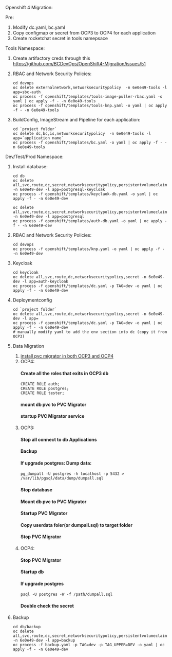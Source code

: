 
Openshift 4 Migration:

Pre:

1. Modify dc.yaml, bc.yaml
2. Copy configmap or secret from OCP3 to OCP4 for each application
3. Create rocketchat secret in tools namepsace

Tools Namespace:

1. Create artifactory creds through this https://github.com/BCDevOps/OpenShift4-Migration/issues/51

2. RBAC and Network Security Policies:
    ```
	cd devops
	oc delete externalnetwork,networksecuritypolicy  -n 6e0e49-tools -l app=sbc-auth
	oc process -f openshift/templates/tools-image-puller-rbac.yaml -o yaml | oc apply -f - -n 6e0e49-tools
    oc process -f openshift/templates/tools-knp.yaml -o yaml | oc apply -f - -n 6e0e49-tools
    ```

4. BuildConfig, ImageStream and Pipeline for each application:
    ```
	cd `project folder`
	oc delete dc,bc,is,networksecuritypolicy  -n 6e0e49-tools -l app=`application name`
	oc process -f openshift/templates/bc.yaml -o yaml | oc apply -f - -n 6e0e49-tools
    ```

Dev/Test/Prod Namespace:

1. Install database:
    ```
	cd db
	oc delete all,svc,route,dc,secret,networksecuritypolicy,persistentvolumeclaim -n 6e0e49-dev -l app=postgresql-keycloak
	oc process -f openshift/templates/keyclaok-db.yaml -o yaml | oc apply -f - -n 6e0e49-dev

	oc delete all,svc,route,dc,secret,networksecuritypolicy,persistentvolumeclaim -n 6e0e49-dev -l app=postgresql
	oc process -f openshift/templates/auth-db.yaml -o yaml | oc apply -f - -n 6e0e49-dev

    ```

2. 	RBAC and Network Security Policies:
    ```
	cd devops
	oc process -f openshift/templates/knp.yaml -o yaml | oc apply -f - -n 6e0e49-dev
    ```

3. Keycloak
    ```
	cd keycloak
	oc delete all,svc,route,dc,networksecuritypolicy,secret -n 6e0e49-dev -l app=auth-keycloak
    oc process -f openshift/templates/dc.yaml -p TAG=dev -o yaml | oc apply -f - -n 6e0e49-dev
    ```

4. Deploymentconfig
    ```
    cd `project folder`
    oc delete all,svc,route,dc,networksecuritypolicy,secret -n 6e0e49-dev -l app=
    oc process -f openshift/templates/dc.yaml -p TAG=dev -o yaml | oc apply -f - -n 6e0e49-dev
    # manually modify yaml to add the env section into dc (copy it from OCP3)
    ```

5. Data Migration
    1) [install pvc migrator in both OCP3 and OCP4](https://github.com/BCDevOps/StorageMigration/blob/master/CrossClusterDataSteps.md)
    3) OCP4:
        #### Create all the roles that exits in OCP3 db
        ```
        CREATE ROLE auth;
        CREATE ROLE postgres;
        CREATE ROLE tester;
        ```
        #### mount db pvc to PVC Migrator
        #### startup PVC Migrator service
    2) OCP3:
        #### Stop all connect to db Applications
        #### Backup
        #### If upgrade postgres: Dump data:
        ```
        pg_dumpall -U postgres -h localhost -p 5432 > /var/lib/pgsql/data/dump/dumpall.sql
        ```
        #### Stop database
        #### Mount db pvc to PVC Migrator
        #### Startup PVC Migrator
        #### Copy userdata foler(or dumpall.sql) to target folder
        #### Stop PVC Migrator
    3) OCP4:
        #### Stop PVC Migrator
        #### Startup db
        #### If upgrade postgres
        ```
        psql -U postgres -W -f /path/dumpall.sql
        ```
        #### Double check the secret

6. Backup
    ```
	cd db/backup
	oc delete all,svc,route,dc,secret,networksecuritypolicy,persistentvolumeclaim -n 6e0e49-dev -l app=backup
	oc process -f backup.yaml -p TAG=dev -p TAG_UPPER=DEV -o yaml | oc apply -f - -n 6e0e49-dev
    ```



